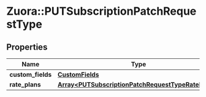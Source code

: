 # Zuora::PUTSubscriptionPatchRequestType

## Properties
Name | Type | Description | Notes
------------ | ------------- | ------------- | -------------
**custom_fields** | [**CustomFields**](CustomFields.md) |  | [optional] 
**rate_plans** | [**Array&lt;PUTSubscriptionPatchRequestTypeRatePlans&gt;**](PUTSubscriptionPatchRequestTypeRatePlans.md) |  | [optional] 


